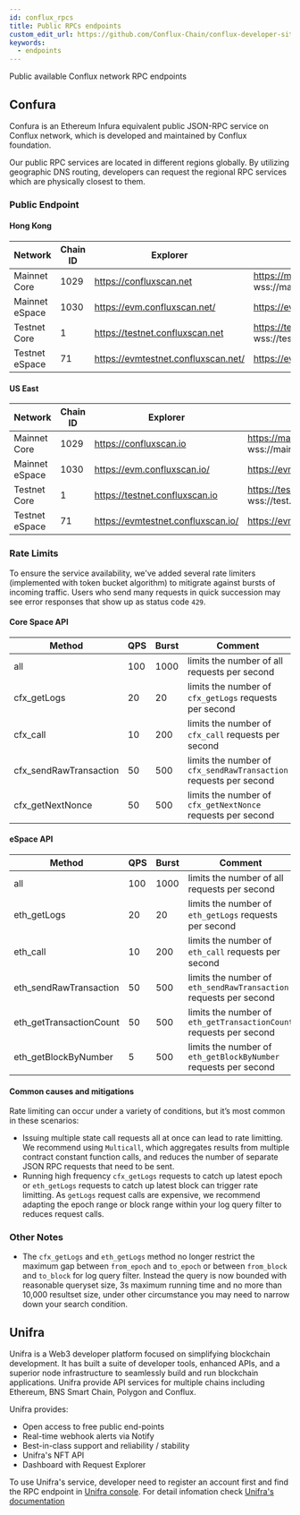 ```yaml
---
id: conflux_rpcs
title: Public RPCs endpoints
custom_edit_url: https://github.com/Conflux-Chain/conflux-developer-site/edit/master/docs/sdks-and-tools/en/rpc-endpoints.md
keywords:
  - endpoints
---
```


Public available Conflux network RPC endpoints

## Confura

Confura is an Ethereum Infura equivalent public JSON-RPC service on Conflux network, which is developed and maintained by Conflux foundation.

Our public RPC services are located in different regions globally. By utilizing geographic DNS routing, developers can request the regional RPC services which are physically closest to them.

### Public Endpoint

#### Hong Kong

| Network | Chain ID | Explorer | Endpoint | 
| -------- | -------- | --------| -------- |
| Mainnet Core | 1029 | https://confluxscan.net | https://main.confluxrpc.com <br/> wss://main.confluxrpc.com/ws |
| Mainnet eSpace | 1030 | https://evm.confluxscan.net/ | https://evm.confluxrpc.com |
| Testnet Core | 1 | https://testnet.confluxscan.net |https://test.confluxrpc.com <br/> wss://test.confluxrpc.com/ws |
| Testnet eSpace | 71 | https://evmtestnet.confluxscan.net/ | https://evmtestnet.confluxrpc.com |


#### US East

| Network | Chain ID | Explorer | Endpoint | 
| -------- | -------- | --------| -------- |
| Mainnet Core | 1029 | https://confluxscan.io | https://main.confluxrpc.org <br/> wss://main.confluxrpc.org/ws |
| Mainnet eSpace | 1030 | https://evm.confluxscan.io/ | https://evm.confluxrpc.org |
| Testnet Core | 1 | https://testnet.confluxscan.io |https://test.confluxrpc.org <br/> wss://test.confluxrpc.org/ws |
| Testnet eSpace | 71 | https://evmtestnet.confluxscan.io/ | https://evmtestnet.confluxrpc.org |


### Rate Limits

To ensure the service availability, we've added several rate limiters (implemented with token bucket algorithm) to mitigrate against bursts of incoming traffic. Users who send many requests in quick succession may see error responses that show up as status code `429`.

#### Core Space API

| Method | QPS | Burst | Comment | 
| -------- | -------- | --------| -------- |
| all | 100 | 1000 |  limits the number of all requests per second |
| cfx_getLogs | 20 | 20 | limits the number of `cfx_getLogs` requests per second |
| cfx_call | 10 | 200 | limits the number of `cfx_call` requests per second |
| cfx_sendRawTransaction | 50 | 500 | limits the number of `cfx_sendRawTransaction` requests per second |
| cfx_getNextNonce | 50 | 500 | limits the number of `cfx_getNextNonce` requests per second |

#### eSpace API

| Method | QPS | Burst | Comment | 
| -------- | -------- | --------| -------- |
| all | 100 | 1000 |  limits the number of all requests per second |
| eth_getLogs | 20 | 20 | limits the number of `eth_getLogs` requests per second |
| eth_call | 10 | 200 | limits the number of `eth_call` requests per second |
| eth_sendRawTransaction | 50 | 500 | limits the number of `eth_sendRawTransaction` requests per second |
| eth_getTransactionCount | 50 | 500 | limits the number of `eth_getTransactionCount` requests per second |
| eth_getBlockByNumber | 5 | 500 | limits the number of `eth_getBlockByNumber` requests per second |

#### Common causes and mitigations

Rate limiting can occur under a variety of conditions, but it’s most common in these scenarios:

* Issuing multiple state call requests all at once can lead to rate limitting. We recommend using `Multicall`, which aggregates results from multiple contract constant function calls, and reduces the number of separate JSON RPC requests that need to be sent.
* Running high frequency `cfx_getLogs` requests to catch up latest epoch or `eth_getLogs` requests to catch up latest block can trigger rate limitting. As `getLogs` request calls are expensive, we recommend adapting the epoch range or block range within your log query filter to reduces request calls. 

### Other Notes

* The `cfx_getLogs` and `eth_getLogs` method no longer restrict the maximum gap between `from_epoch` and `to_epoch` or between `from_block` and `to_block` for log query filter. Instead the query is now bounded with reasonable queryset size, 3s maximum running time and no more than 10,000 resultset size, under other circumstance you may need to narrow down your search condition.

## Unifra

Unifra is a Web3 developer platform focused on simplifying blockchain development. It has built a suite of developer tools, enhanced APIs, and a superior node infrastructure to seamlessly build and run blockchain applications. Unifra provide API services for multiple chains including Ethereum, BNS Smart Chain, Polygon and Conflux.

Unifra provides:

- Open access to free public end-points
- Real-time webhook alerts via Notify
- Best-in-class support and reliability / stability
- Unifra's NFT API
- Dashboard with Request Explorer

To use Unifra's service, developer need to register an account first and find the RPC endpoint in [Unifra console](https://console.unifra.io/). For detail infomation check [Unifra's documentation](https://docs.unifra.io/)
